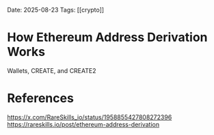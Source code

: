 Date: 2025-08-23
Tags: [[crypto]] 

# How Ethereum Address Derivation Works

Wallets, CREATE, and CREATE2
# References
https://x.com/RareSkills_io/status/1958855427808272396
https://rareskills.io/post/ethereum-address-derivation